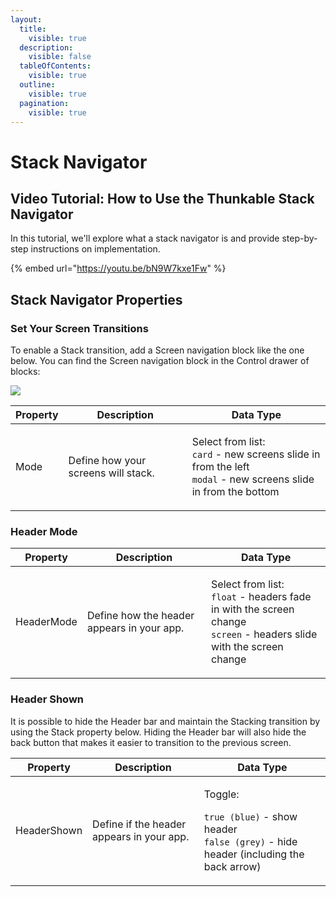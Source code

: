 ```yaml
---
layout:
  title:
    visible: true
  description:
    visible: false
  tableOfContents:
    visible: true
  outline:
    visible: true
  pagination:
    visible: true
---
```


# Stack Navigator

## Video Tutorial: How to Use the Thunkable Stack Navigator

In this tutorial, we'll explore what a stack navigator is and provide step-by-step instructions on implementation.

{% embed url="https://youtu.be/bN9W7kxe1Fw" %}

## Stack Navigator Properties

### Set Your Screen Transitions

To enable a Stack transition, add a Screen navigation block like the one below. You can find the Screen navigation block in the Control drawer of blocks:

![](../../.gitbook/assets/btn\_click\_1.png)

| Property | Description                          | Data Type                                                                                                                                        |
| -------- | ------------------------------------ | ------------------------------------------------------------------------------------------------------------------------------------------------ |
| Mode     | Define how your screens will stack.  | <p>Select from list:<br><code>card</code> - new screens slide in from the left<br><code>modal</code> - new screens slide in from the bottom </p> |

### Header Mode

| Property   | Description                                | Data Type                                                                                                                                             |
| ---------- | ------------------------------------------ | ----------------------------------------------------------------------------------------------------------------------------------------------------- |
| HeaderMode | Define how the header appears in your app. | <p>Select from list:<br><code>float</code> - headers fade in with the screen change<br><code>screen</code> - headers slide with the screen change</p> |

### Header Shown

It is possible to hide the Header bar and maintain the Stacking transition by using the Stack property below. Hiding the Header bar will also hide the back button that makes it easier to transition to the previous screen.

| Property    | Description                               | Data Type                                                                                                                         |
| ----------- | ----------------------------------------- | --------------------------------------------------------------------------------------------------------------------------------- |
| HeaderShown | Define if the header appears in your app. | <p>Toggle:</p><p><code>true (blue)</code> - show header<br><code>false (grey)</code> - hide header (including the back arrow)</p> |
